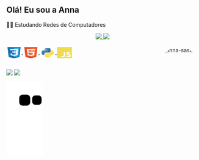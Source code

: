 ## Olá! Eu sou a Anna

👨‍🦲 Estudando Redes de Computadores


<div align="center">
  <a href="https://github.com/annamanoelly">
  <img height="180em" src="https://github-readme-stats.vercel.app/api?username=annamanoelly&show_icons=true&theme=github_dark&include_all_commits=true&count_private=true"/>
  <img height="180em" src="https://github-readme-stats.vercel.app/api/top-langs/?username=annamanoelly&layout=compact&langs_count=7&theme=github_dark"/>
</div>
<div style="display: inline_block"><br>                                                             
  <img align="center" alt="anna-CSS" height="30" width="40" src="https://raw.githubusercontent.com/devicons/devicon/master/icons/css3/css3-original.svg">
  <img align="center" alt="Anna-HTML" height="30" width="40" src="https://raw.githubusercontent.com/devicons/devicon/master/icons/html5/html5-original.svg">
  <img align="center" alt="anna-Python" height="30" width="40" src="https://raw.githubusercontent.com/devicons/devicon/master/icons/python/python-original.svg">
  <img align="center" alt="Anna-Js" height="30" width="40" src="https://raw.githubusercontent.com/devicons/devicon/master/icons/javascript/javascript-plain.svg">
  <img align="right" alt="anna-sasuke" height="150" style="border-radius:50px;" src="https://cdn.discordapp.com/attachments/993308290098417716/1039225315811139624/SasukeCl3Fssico832.webp">
</div>
  
  
  ##
  
<div> 
  <a href="https://www.instagram.com/anna.manoelly/" target="_blank"><img src="https://img.shields.io/badge/-Instagram-%23E4405F?style=for-the-badge&logo=instagram&logoColor=white" target="_blank"></a>
  <a href="Ah não#8515" target="_blank"><img src="https://img.shields.io/badge/Discord-7289DA?style=for-the-badge&logo=discord&logoColor=white" target="_blank"></a> 
</div>
  
![Snake animation](https://github.com/annamanoelly/annamanoelly/blob/output/github-contribution-grid-snake.svg)
  
  
  
 
 

  
  


